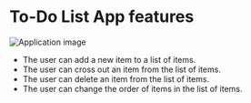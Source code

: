 # To-Do List App features

![Application image](https://i.ibb.co/w76K5JJ/To-Do-List-App-image.jpg)

* The user can add a new item to a list of items.
* The user can cross out an item from the list of items.
* The user can delete an item from the list of items.
* The user can change the order of items in the list of items.
